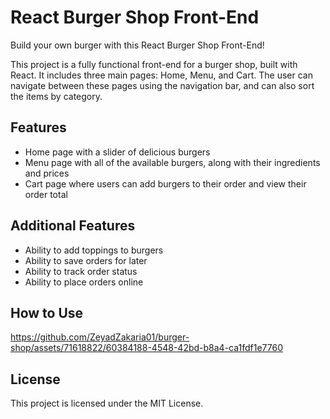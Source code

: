 # React Burger Shop Front-End

Build your own burger with this React Burger Shop Front-End!

This project is a fully functional front-end for a burger shop, built with React. It includes three main pages: Home, Menu, and Cart. The user can navigate between these pages using the navigation bar, and can also sort the items by category.

## Features

* Home page with a slider of delicious burgers
* Menu page with all of the available burgers, along with their ingredients and prices
* Cart page where users can add burgers to their order and view their order total

## Additional Features

* Ability to add toppings to burgers
* Ability to save orders for later
* Ability to track order status
* Ability to place orders online

## How to Use

https://github.com/ZeyadZakaria01/burger-shop/assets/71618822/60384188-4548-42bd-b8a4-ca1fdf1e7760

## License

This project is licensed under the MIT License.

